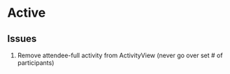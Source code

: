# Active

Issues
-------------
1. Remove attendee-full activity from ActivityView (never go over set # of participants)
